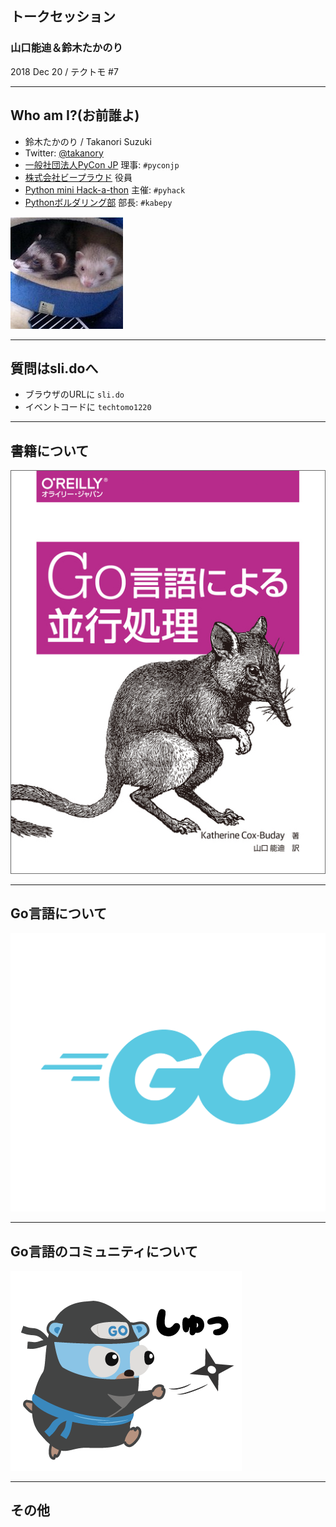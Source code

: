 ## トークセッション

### 山口能迪＆鈴木たかのり

2018 Dec 20 / テクトモ #7

---

## Who am I?(お前誰よ)

* 鈴木たかのり / Takanori Suzuki
* Twitter: [@takanory](https://twitter.com/takanory)
* [一般社団法人PyCon JP](https://www.pycon.jp) 理事: `#pyconjp`
* [株式会社ビープラウド](https://www.beproud.jp) 役員
* [Python mini Hack-a-thon](https://pyhack.connpass.com/) 主催: `#pyhack`
* [Pythonボルダリング部](https://kabepy.connpass.com/) 部長: `#kabepy`

![takanory](assets/images/kurokuri.jpg)

---

## 質問はsli.doへ

* ブラウザのURLに `sli.do`
* イベントコードに `techtomo1220`

---

## 書籍について

![Go言語による並行処理](20181220techtomo/images/go-cover.jpg)

---

## Go言語について

![Go-Logo](20181220techtomo/images/Go-Logo_LightBlue.png)

---

## Go言語のコミュニティについて

![GoCon](20181220techtomo/images/gocon.png)

---

## その他